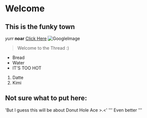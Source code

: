 # Welcome
## This is the funky town
*yurr*
**noar**
[Click Here](https://www.google.com/)
![GoogleImage](https://cdn.vox-cdn.com/thumbor/Pkmq1nm3skO0-j693JTMd7RL0Zk=/0x0:2012x1341/1200x800/filters:focal(0x0:2012x1341)/cdn.vox-cdn.com/uploads/chorus_image/image/47070706/google2.0.0.jpg)
> Welcome to the Thread
> :)
* Bread
* Water
* IT'S TOO HOT

1. Datte
2. Kimi

Not sure what to put here:
---
'But I guess this will be about Donut Hole Ace >.<'
'''
Even better
'''
